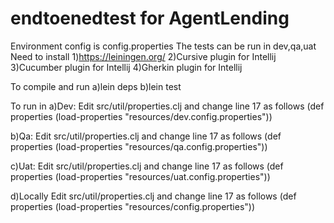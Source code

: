 # endtoenedtest for AgentLending

Environment config is config.properties
The tests can be run in dev,qa,uat
Need to install 
1)https://leiningen.org/
2)Cursive plugin for Intellij
3)Cucumber plugin for Intellij
4)Gherkin plugin for Intellij

To compile and run
a)lein deps
b)lein test

To run in
a)Dev: Edit src/util/properties.clj and change line 17 as follows
(def properties (load-properties "resources/dev.config.properties"))

b)Qa: Edit src/util/properties.clj and change line 17 as follows
(def properties (load-properties "resources/qa.config.properties"))

c)Uat: Edit src/util/properties.clj and change line 17 as follows
(def properties (load-properties "resources/uat.config.properties"))

d)Locally
Edit src/util/properties.clj and change line 17 as follows
(def properties (load-properties "resources/config.properties"))






